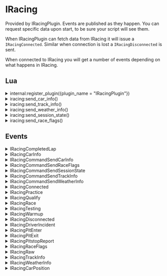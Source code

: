 ﻿# IRacing

Provided by IRacingPlugin. Events are published as they happen. You can request specific data upon start, 
to be sure your script will see them. 

When IRacingPlugin can fetch data from IRacing it will issue a `IRacingConnected`. Similar when 
connection is lost a `IRacingDisconnected` is sent.

When connected to IRacing you will get a number of events depending on what happens in IRacing.

## Lua

<details><summary>internal:register_plugin({plugin_name = "IRacingPlugin"})</summary><br />
Registers the IRacingPlugin. 

| Parameter      | Type    | Description                                            |
|:---------------|:-------:|:-------------------------------------------------------|
| plugin_name    | string  | "IRacingPlugin"                                        |
| plugin_id      | string  | Ignored                                                |
| send_raw_state | boolean | Default false. If enabled, sends raw IRacing gamestate |


If you enable `send_raw_state`, you will get an event 60 times a second, containing 
all supported information from IRacing. You can use this to act on changes that isn't 
directly supported. As this causes a significantly load, it is disabled per default.

```lua
internal:register_plugin({plugin_name = "IRacingPlugin", send_raw_estate = true}}
```

The raw state is sent as `IRacingRaw` events.
</details>

<details><summary>iracing:send_car_info()</summary><br />
Request IRacingPlugin to send cars in session.

No arguments

```lua
iracing:send_car_info()
```

This function publishes `IRacingCommandSendCarInfo` event, that is handled by IRacingPlugin.

This function is aliased as ``iracing_send_car_info`` (deprecated)
</details>

<details><summary>iracing:send_track_info()</summary><br />
Request IRacingPlugin to send track information.

No arguments

```lua
iracing:send_track_info()
```

This function publishes `IRacingCommandSendTrackInfo` event, that is handled by IRacingPlugin.

This function is aliased as ``iracing_send_track_info`` (deprecated)
</details>

<details><summary>iracing:send_weather_info()</summary><br />
Request IRacingPlugin to send weather information.

No arguments

```lua
iracing:send_weather_info()
```

This function publishes `IRacingCommandSendWeatherInfo` event, that is handled by IRacingPlugin.

This function is aliased as ``iracing_send_weather_info`` (deprecated)
</details>

<details><summary>iracing:send_session_state()</summary><br />
Request IRacingPlugin to send session state

No arguments

```lua
iracing:send_session_state()
```

This function publishes `IRacingCommandSendSessionState` event, that is handled by IRacingPlugin.

This function is aliased as ``iracing_send_session_state`` (deprecated)
</details>

<details><summary>iracing:send_race_flags()</summary><br />
Request IRacingPlugin to send race flags

No arguments

```lua
iracing:send_race_flags()
```

This function publishes `IRacingCommandSendRaceFlags` event, that is handled by IRacingPlugin.

This function is aliased as ``iracing_send_race_flags`` (deprecated)
</details>

## Events

<details><summary>IRacingCompletedLap</summary><br />

Published every time a driver completes a full lap.

| Name             | Type    | Description                                                                                               |
|:-----------------|:-------:|:----------------------------------------------------------------------------------------------------------|
| EventType        | string  | `IRacingCompletedLap` (constant)                                                                          |
| ExcludeFromTxrx  | boolean | false (constant)                                                                                          |
| Uptime           | integer | Time of when the message was sent via Eventbus (in milliseconds).                                         |
| SessionTime      | float   | Time of event (seconds into the session)                                                                  |
| CarIdx           | integer | Id of car                                                                                                 |
| LapTime          | float   | Lap time                                                                                                  |
| EstimatedLapTime | boolean | true = if laptime was calculated by Slipstream as no IRacing laptime was available. false=IRacing laptime |
| LapsCompleted    | integer | How many laps were completed                                                                              |
| FuelDelta        | float   | Changes in fuel levels                                                                                    |
| LocalUser        | boolean | Is it our car?                                                                                            |
| BestLap          | boolean | Was this lap a new best lap time in this session?                                                         |

**JSON Example:**
`{"EventType":"IRacingCompletedLap","ExcludeFromTxrx":false, "Uptime":1742,"SessionTime":7306.3000976104477,"CarIdx":5,"LapTime":7306.3000976104477,"LapsCompleted":9,"FuelDelta":null,"LocalUser":false,"BestLap":false}`
</details>

<details><summary>IRacingCarInfo</summary><br />
Info about a new car or car with changed details (such as driver).

| Name                 | Type    | Description                                                       |
|:---------------------|:-------:|:------------------------------------------------------------------|
| EventType            | string  | `IRacingCarInfo` (constant)                               |
| ExcludeFromTxrx      | boolean | false (constant)                                                  |
| Uptime               | integer | Time of when the message was sent via Eventbus (in milliseconds). |
| SessionTime          | float   | Time of event (seconds into the session)                          |
| CarNumber            | string  | Car's number                                                      |
| CurrentDriverUserID  | long    | IRacing Customer Id                                               |
| CurrentDriverName    | string  | Driver's full name                                                |
| TeamID               | long    | IRacing's team Id                                                 |
| TeamName             | string  | IRacing's team name (might be same as Drivers name, if no team)   |
| CarName              | string  | Full name of car                                                  |
| CarNameShort         | string  | Short name of car                                                 |
| CurrentDriverIRating | long    | Drivers IRating                                                   |
| CurrentDriverLicense | string  | Drivers License                                                   |
| LocalUser            | bool    | Is it our car?                                                    |
| Spectator            | bool    | Is car a spectator                                                |

**JSON Example:**
`{"EventType":"IRacingCarInfo","ExcludeFromTxrx":false, "Uptime":1742,"SessionTime":1058.3000081380189,"CarIdx":63,"CarNumber":"042","CurrentDriverUserID":411093,"CurrentDriverName":"Dennis M\u00F8llegaard Pedersen","TeamID":0,"TeamName":"Dennis M\u00F8llegaard Pedersen","CarName":"Mazda MX-5 Cup","CarNameShort":"MX-5 Cup","CurrentDriverIRating":1592,"CurrentDriverLicense":"A 4.50","LocalUser":true,"Spectator":true}`
</details>

<details><summary>IRacingCommandSendCarInfo</summary><br />

Request IRacingPlugin to send Car Info.

| Name            | Type    | Description                                                       |
|:----------------|:-------:|:------------------------------------------------------------------|
| EventType       | string  | `IRacingCommandSendCarInfo` (constant)                            |
| ExcludeFromTxrx | boolean | false (constant)                                                  |
| Uptime          | integer | Time of when the message was sent via Eventbus (in milliseconds). |

**JSON Example:**
`{"EventType":"IRacingCommandSendCarInfo","ExcludeFromTxrx":false, "Uptime":1742}`
</details>

<details><summary>IRacingCommandSendRaceFlags</summary><br />
Request IRacingPlugin to send Race Flags.

| Name            | Type    | Description                                                       |
|:----------------|:-------:|:------------------------------------------------------------------|
| EventType       | string  | `IRacingCommandSendRaceFlags` (constant)                          |
| ExcludeFromTxrx | boolean | false (constant)                                                  |
| Uptime          | integer | Time of when the message was sent via Eventbus (in milliseconds). |

**JSON Example:**
`{"EventType":"IRacingCommandSendRaceFlags","ExcludeFromTxrx":false, "Uptime":1742}`
</details>

<details><summary>IRacingCommandSendSessionState</summary><br />
Request IRacingPlugin to send Session State.

| Name            | Type    | Description                                                       |
|:----------------|:-------:|:------------------------------------------------------------------|
| EventType       | string  | `IRacingCommandSendSessionState` (constant)                       |
| ExcludeFromTxrx | boolean | false (constant)                                                  |
| Uptime          | integer | Time of when the message was sent via Eventbus (in milliseconds). |

**JSON Example:**
`{"EventType":"IRacingCommandSendSessionState","ExcludeFromTxrx":false, "Uptime":1742}`
</details>

<details><summary>IRacingCommandSendTrackInfo</summary><br />
Request IRacingPlugin to send Track Info.

| Name            | Type    | Description                                                       |
|:----------------|:-------:|:------------------------------------------------------------------|
| EventType       | string  | `IRacingCommandSendTrackInfo` (constant)                          |
| ExcludeFromTxrx | boolean | false (constant)                                                  |
| Uptime          | integer | Time of when the message was sent via Eventbus (in milliseconds). |

**JSON Example:**
`{"EventType":"IRacingCommandSendTrackInfo","ExcludeFromTxrx":false, "Uptime":1742}`
</details>

<details><summary>IRacingCommandSendWeatherInfo</summary><br />
Request IRacingPlugin to send Weather info.

| Name            | Type    | Description                                                       |
|:----------------|:-------:|:------------------------------------------------------------------|
| EventType       | string  | `IRacingCommandSendWeatherInfo` (constant)                        |
| ExcludeFromTxrx | boolean | false (constant)                                                  |
| Uptime          | integer | Time of when the message was sent via Eventbus (in milliseconds). |

**JSON Example:**
`{"EventType":"IRacingCommandSendWeatherInfo","ExcludeFromTxrx":false, "Uptime":1742}`
</details>

<details><summary>IRacingConnected</summary><br />
Sent when connected to IRacing

| Name            | Type    | Description                                                       |
|:----------------|:-------:|:------------------------------------------------------------------|
| EventType       | string  | `IRacingConnected` (constant)                                     |
| ExcludeFromTxrx | boolean | false (constant)                                                  |
| Uptime          | integer | Time of when the message was sent via Eventbus (in milliseconds). |

**JSON Example:**
`{"EventType":"IRacingConnected","ExcludeFromTxrx":false, "Uptime":1742}`
</details>

<details><summary>IRacingPractice</summary><br />

| Name             | Type    | Description                                                        |
|:-----------------|:-------:|:-------------------------------------------------------------------|
| EventType        | string  | `IRacingPractice` (constant)                                       |
| ExcludeFromTxrx  | boolean | false (constant)                                                   |
| Uptime           | integer | Time of when the message was sent via Eventbus (in milliseconds).  |
| Category         | string  | `Road`, `Oval`, `DirtOval` or `DirtRoad`                           |
| SessionTime      | float   | Time of event (seconds into the session)                           |
| TimeLimited      | bool    | Is this session time-limited                                       |
| LapsLimited      | bool    | Is this session laps limited                                       |
| TotalSessionLaps | int     | Total session laps                                                 |
| TotalSessionTime | double  | Total session time                                                 |
| State            | string  | Checkered, CoolDown, GetInCar, Invalid, ParadeLaps, Racing, Warmup |
| Category         | string  | Road, Oval, DirtOval, DirtRoad                                     |


**JSON Example:**
`{"EventType":"IRacingPractice","ExcludeFromTxrx":false,"Uptime":1112,"SessionTime":2763.6131673177088,"LapsLimited":false,"TimeLimited":true,"TotalSessionTime":3600.0,"TotalSessionLaps":0,"State":"Racing","Category":"Road"}`
</details>

<details><summary>IRacingQualify</summary><br />
| Name             | Type    | Description                                                        |
|:-----------------|:-------:|:-------------------------------------------------------------------|
| EventType        | string  | `IRacingQualify` (constant)                                        |
| ExcludeFromTxrx  | boolean | false (constant)                                                   |
| Uptime           | integer | Time of when the message was sent via Eventbus (in milliseconds).  |
| Category         | string  | `Road`, `Oval`, `DirtOval` or `DirtRoad`                           |
| SessionTime      | float   | Time of event (seconds into the session)                           |
| TimeLimited      | bool    | Is this session time-limited                                       |
| LapsLimited      | bool    | Is this session laps limited                                       |
| TotalSessionLaps | int     | Total session laps                                                 |
| TotalSessionTime | double  | Total session time                                                 |
| State            | string  | Checkered, CoolDown, GetInCar, Invalid, ParadeLaps, Racing, Warmup |
| Category         | string  | Road, Oval, DirtOval, DirtRoad                                     |
| OpenQualify      | bool    | Open or Lone qualify                                               |


**JSON Example:**
`{"EventType":"IRacingQualify","ExcludeFromTxrx":false,"Uptime":1112,"SessionTime":2763.6131673177088,"LapsLimited":false,"TimeLimited":true,"TotalSessionTime":3600.0,"TotalSessionLaps":0,"State":"Racing","Category":"Road",OpenQualify:false}`
</details>

<details><summary>IRacingRace</summary><br />
| Name             | Type    | Description                                                        |
|:-----------------|:-------:|:-------------------------------------------------------------------|
| EventType        | string  | `IRacingRace` (constant)                                           |
| ExcludeFromTxrx  | boolean | false (constant)                                                   |
| Uptime           | integer | Time of when the message was sent via Eventbus (in milliseconds).  |
| Category         | string  | `Road`, `Oval`, `DirtOval` or `DirtRoad`                           |
| SessionTime      | float   | Time of event (seconds into the session)                           |
| TimeLimited      | bool    | Is this session time-limited                                       |
| LapsLimited      | bool    | Is this session laps limited                                       |
| TotalSessionLaps | int     | Total session laps                                                 |
| TotalSessionTime | double  | Total session time                                                 |
| State            | string  | Checkered, CoolDown, GetInCar, Invalid, ParadeLaps, Racing, Warmup |
| Category         | string  | Road, Oval, DirtOval, DirtRoad                                     |


**JSON Example:**
`{"EventType":"IRacingRace","ExcludeFromTxrx":false,"Uptime":1112,"SessionTime":2763.6131673177088,"LapsLimited":false,"TimeLimited":true,"TotalSessionTime":3600.0,"TotalSessionLaps":0,"State":"Racing","Category":"Road"}`
</details>

<details><summary>IRacingTesting</summary><br />


| Name             | Type    | Description                                                        |
|:-----------------|:-------:|:-------------------------------------------------------------------|
| EventType        | string  | `IRacingTesting` (constant)                                        |
| ExcludeFromTxrx  | boolean | false (constant)                                                   |
| Uptime           | integer | Time of when the message was sent via Eventbus (in milliseconds).  |
| Category         | string  | `Road`, `Oval`, `DirtOval` or `DirtRoad`                           |
| SessionTime      | float   | Time of event (seconds into the session)                           |
| TimeLimited      | bool    | Is this session time-limited                                       |
| LapsLimited      | bool    | Is this session laps limited                                       |
| TotalSessionLaps | int     | Total session laps                                                 |
| TotalSessionTime | double  | Total session time                                                 |
| State            | string  | Checkered, CoolDown, GetInCar, Invalid, ParadeLaps, Racing, Warmup |
| Category         | string  | Road, Oval, DirtOval, DirtRoad                                     |


**JSON Example:**
`{"EventType":"IRacingTesting","ExcludeFromTxrx":false,"Uptime":1112,"SessionTime":2763.6131673177088,"LapsLimited":false,"TimeLimited":true,"TotalSessionTime":3600.0,"TotalSessionLaps":0,"State":"Racing","Category":"Road"}`

</details>

<details><summary>IRacingWarmup</summary><br />
| Name             | Type    | Description                                                        |
|:-----------------|:-------:|:-------------------------------------------------------------------|
| EventType        | string  | `IRacingWarmup` (constant)                                         |
| ExcludeFromTxrx  | boolean | false (constant)                                                   |
| Uptime           | integer | Time of when the message was sent via Eventbus (in milliseconds).  |
| Category         | string  | `Road`, `Oval`, `DirtOval` or `DirtRoad`                           |
| SessionTime      | float   | Time of event (seconds into the session)                           |
| TimeLimited      | bool    | Is this session time-limited                                       |
| LapsLimited      | bool    | Is this session laps limited                                       |
| TotalSessionLaps | int     | Total session laps                                                 |
| TotalSessionTime | double  | Total session time                                                 |
| State            | string  | Checkered, CoolDown, GetInCar, Invalid, ParadeLaps, Racing, Warmup |
| Category         | string  | Road, Oval, DirtOval, DirtRoad                                     |


**JSON Example:**
`{"EventType":"IRacingWarmup","ExcludeFromTxrx":false,"Uptime":1112,"SessionTime":2763.6131673177088,"LapsLimited":false,"TimeLimited":true,"TotalSessionTime":3600.0,"TotalSessionLaps":0,"State":"Racing","Category":"Road"}`
</details>

<details><summary>IRacingDisconnected</summary><br />
Sent when connected to IRacing

| Name            | Type    | Description                                                       |
|:----------------|:-------:|:------------------------------------------------------------------|
| EventType       | string  | `IRacingDisconnected` (constant)                                  |
| ExcludeFromTxrx | boolean | false (constant)                                                  |
| Uptime          | integer | Time of when the message was sent via Eventbus (in milliseconds). |

**JSON Example:**
`{"EventType":"IRacingDisconnected","ExcludeFromTxrx":false, "Uptime":1742}`
</details>

<details><summary>IRacingDriverIncident</summary><br />

Sent every time an incident is detected (only for user, not other drivers).

| Name                | Type    | Description                                                       |
|:--------------------|:-------:|:------------------------------------------------------------------|
| EventType           | string  | `IRacingDriverIncident` (constant)                                |
| ExcludeFromTxrx     | boolean | false (constant)                                                  |
| Uptime              | integer | Time of when the message was sent via Eventbus (in milliseconds). |
| DriverIncidentCount | int     | Total incidents for current driver in car                         |
| DriverIncidentDelta | int     | Change since last event                                           |
| TeamIncidentCount   | int     | Total incidents for the whole team                                |
| TeamIncidentDelta   | int     | Change since last event                                           |
| MyIncidentCount     | int     | Total incidents for the user running IRacing locally              |
| MyIncidentDelta     | int     | Change since last event                                           |

**JSON Example:**
`{"EventType":"IRacingDriverIncident","ExcludeFromTxrx":false,"Uptime":262234,"DriverIncidentCount":1,"DriverIncidentDelta":1,"TeamIncidentCount":9,"TeamIncidentDelta":5,"MyIncidentCount":0,"MyIncidentDelta":0}`
</details>

<details><summary>IRacingPitEnter</summary><br />
Sent when a car enters the pit lane.

| Name            | Type    | Description                                                       |
|:----------------|:-------:|:------------------------------------------------------------------|
| EventType       | string  | `IRacingPitEnter` (constant)                                      |
| ExcludeFromTxrx | boolean | false (constant)                                                  |
| Uptime          | integer | Time of when the message was sent via Eventbus (in milliseconds). |
| SessionTime     | float   | Time of event (seconds into the session)                          |
| CarIdx          | int     | Car Index                                                         |
| LocalUser       | bool    | Is it our car?                                                    |

**JSON Example:**
`{"EventType":"IRacingPitEnter","ExcludeFromTxrx":false, "Uptime":1742,"SessionTime":1058.3000081380189,"CarIdx":6,"LocalUser":false}`
</details>

<details><summary>IRacingPitExit</summary><br />
Sent when a car leaves the pit lane.

| Name            | Type    | Description                                                       |
|:----------------|:-------:|:------------------------------------------------------------------|
| EventType       | string  | `IRacingPitExit` (constant)                                       |
| ExcludeFromTxrx | boolean | false (constant)                                                  |
| Uptime          | integer | Time of when the message was sent via Eventbus (in milliseconds). |
| SessionTime     | float   | Time of event (seconds into the session)                          |
| CarIdx          | int     | Car Index                                                         |
| LocalUser       | bool    | Is it our car?                                                    |
| Duration        | double  | Duration of the pitstop                                           |

**JSON Example:**
`{"EventType":"IRacingPitExit","ExcludeFromTxrx":false, "Uptime":1742,"SessionTime":1077.1666748046685,"CarIdx":11,"LocalUser":false,"Duration":10.233333333324026}`
</details>

<details><summary>IRacingPitstopReport</summary><br />
For user, this is sent after a pitshop, showing some data about the pitstop.

| Name            | Type    | Description                                                       |
|:----------------|:-------:|:------------------------------------------------------------------|
| EventType       | string  | `IRacingPitstopReport` (constant)                                 |
| ExcludeFromTxrx | boolean | false (constant)                                                  |
| Uptime          | integer | Time of when the message was sent via Eventbus (in milliseconds). |
| SessionTime     | float   | Time of event (seconds into the session)                          |
| CarIdx          | int     | Car Index                                                         |
| TempLFL         | uint    | Tyre temperature: Left Front L                                    |
| TempLFM         | uint    | Tyre temperature: Left Front M                                    |
| TempLFR         | uint    | Tyre temperature: Left Front R                                    |
| TempRFL         | uint    | Tyre temperature: Right Front L                                   |
| TempRFM         | uint    | Tyre temperature: Right Front M                                   |
| TempRFR         | uint    | Tyre temperature: Right Front R                                   |
| TempLRL         | uint    | Tyre temperature: Left Rear L                                     |
| TempLRM         | uint    | Tyre temperature: Left Rear M                                     |
| TempLRR         | uint    | Tyre temperature: Left Rear R                                     |
| TempRRL         | uint    | Tyre temperature: Right Rear L                                    |
| TempRRM         | uint    | Tyre temperature: Right Rear M                                    |
| TempRRR         | uint    | Tyre temperature: Right Rear R                                    |
| WearLFL         | uint    | Tyre wear: Left Front L                                           |
| WearLFM         | uint    | Tyre wear: Left Front M                                           |
| WearLFR         | uint    | Tyre wear: Left Front R                                           |
| WearRFL         | uint    | Tyre wear: Right Front L                                          |
| WearRFM         | uint    | Tyre wear: Right Front M                                          |
| WearRFR         | uint    | Tyre wear: Right Front R                                          |
| WearLRL         | uint    | Tyre wear: Left Rear L                                            |
| WearLRM         | uint    | Tyre wear: Left Rear M                                            |
| WearLRR         | uint    | Tyre wear: Left Rear R                                            |
| WearRRL         | uint    | Tyre wear: Right Front L                                          |
| WearRRM         | uint    | Tyre wear: Right Front M                                          |
| WearRRR         | uint    | Tyre wear: Right Front R                                          |
| Laps            | long    | Number of laps completed during stint                             |
| FuelDelta       | float   | Fuel level changes                                                |
| Duration        | float   | Stint duration                                                    |

</details>

<details><summary>IRacingRaceFlags</summary><br />

| Name            | Type    | Description                                                       |
|:----------------|:-------:|:------------------------------------------------------------------|
| EventType       | string  | `IRacingRaceFlags` (constant)                                     |
| ExcludeFromTxrx | boolean | false (constant)                                                  |
| Uptime          | integer | Time of when the message was sent via Eventbus (in milliseconds). |
| SessionTime     | float   | Time of event (seconds into the session)                          |
| Black           | bool    |                                                                   |
| Blue            | bool    |                                                                   |
| Caution         | bool    |                                                                   |
| CautionWaving   | bool    |                                                                   |
| Checkered       | bool    |                                                                   |
| Crossed         | bool    |                                                                   |
| Debris          | bool    |                                                                   |
| Disqualify      | bool    |                                                                   |
| FiveToGo        | bool    |                                                                   |
| Furled          | bool    |                                                                   |
| Green           | bool    |                                                                   |
| GreenHeld       | bool    |                                                                   |
| OneLapToGreen   | bool    |                                                                   |
| RandomWaving    | bool    |                                                                   |
| Red             | bool    |                                                                   |
| Repair          | bool    |                                                                   |
| Servicible      | bool    |                                                                   |
| StartGo         | bool    |                                                                   |
| StartHidden     | bool    |                                                                   |
| StartReady      | bool    |                                                                   |
| StartSet        | bool    |                                                                   |
| TenToGo         | bool    |                                                                   |
| White           | bool    |                                                                   |
| Yellow          | bool    |                                                                   |
| YellowWaving    | bool    |                                                                   |

**JSON Example:**
`{"EventType":"IRacingRaceFlags","ExcludeFromTxrx":false, "Uptime":1742,"SessionTime":1058.3000081380189,"Black":false,"Blue":false,"Caution":false,"CautionWaving":false,"Checkered":false,"Crossed":false,"Debris":false,"Disqualify":false,"FiveToGo":false,"Furled":false,"Green":false,"GreenHeld":false,"OneLapToGreen":false,"RandomWaving":false,"Red":false,"Repair":false,"Servicible":false,"StartGo":false,"StartHidden":true,"StartReady":false,"StartSet":false,"TenToGo":false,"White":false,"Yellow":false,"YellowWaving":false}`
</details>

<details><summary>IRacingRaw</summary><br />

| Name            | Type                                                     | Description                                                       |
|:----------------|:--------------------------------------------------------:|:------------------------------------------------------------------|
| EventType       | string                                                   | `IRacingRaw` (constant)                                           |
| ExcludeFromTxrx | boolean                                                  | false (constant)                                                  |
| Uptime          | integer                                                  | Time of when the message was sent via Eventbus (in milliseconds). |
| CurrentState    | [IState](Components/IRacing/Plugins/GameState/IState.cs) | Object containing Slipstreams IRacing state                       |

`IState` is not documented. Please refer to the sourcecode.
</details>

<details><summary>IRacingTrackInfo</summary><br />

| Name                  | Type    | Description                                                       |
|:----------------------|:-------:|:------------------------------------------------------------------|
| EventType             | string  | `IRacingTrackInfo` (constant)                                     |
| ExcludeFromTxrx       | boolean | false (constant)                                                  |
| Uptime                | integer | Time of when the message was sent via Eventbus (in milliseconds). |
| TrackId               | string  |                                                                   |
| TrackLength           | string  |                                                                   |
| TrackDisplayName      | string  |                                                                   |
| TrackCity             | string  |                                                                   |
| TrackCountry          | string  |                                                                   |
| TrackDisplayShortName | string  |                                                                   |
| TrackConfigName       | string  |                                                                   |
| TrackType             | string  |                                                                   |

**JSON Example:**
`{"EventType":"IRacingTrackInfo","ExcludeFromTxrx":false, "Uptime":1742,"TrackId":9,"TrackLength":"3.20 km","TrackDisplayName":"Summit Point Raceway","TrackCity":"Summit Point","TrackCountry":"USA","TrackDisplayShortName":"Summit","TrackConfigName":null,"TrackType":"road course"}`
</details>

<details><summary>IRacingWeatherInfo</summary><br />

| Name             | Type    | Description                                                       |
|:-----------------|:-------:|:------------------------------------------------------------------|
| EventType        | string  | `IRacingWeatherInfo` (constant)                                   |
| ExcludeFromTxrx  | boolean | false (constant)                                                  |
| Uptime           | integer | Time of when the message was sent via Eventbus (in milliseconds). |
| SessionTime      | float   |                                                                   |
| Skies            | string  | "Clear", "PartlyCloudy", "MostlyCloudy", "Overcast"               |
| SurfaceTemp      | float   |                                                                   |
| AirTemp          | float   |                                                                   |
| AirPressure      | float   |                                                                   |
| RelativeHumidity | float   |                                                                   |
| FogLevel         | float   |                                                                   |

**JSON Example:**
`{"EventType":"IRacingWeatherInfo","ExcludeFromTxrx":false,"Uptime":549,"SessionTime":1911.8300048828126,"Skies":"PartlyCloudy","SurfaceTemp":31.1111145,"AirTemp":25.5555553,"AirPressure":29.92,"RelativeHumidity":0.55,"FogLevel":0.0}`
</details>

<details><summary>IRacingCarPosition</summary><br />

Published every time car changes positions.

| Name            | Type    | Description                                                       |
|:----------------|:-------:|:------------------------------------------------------------------|
| EventType       | string  | `IRacingCarPosition` (constant)                                   |
| ExcludeFromTxrx | boolean | false (constant)                                                  |
| Uptime          | integer | Time of when the message was sent via Eventbus (in milliseconds). |
| SessionTime     | string  |                                                                   |
| CarIdx          | int     | Car Index                                                         |
| LocalUser       | bool    | Is it our car?                                                    |
| PositionInClass | int     | Position in class                                                 |
| PositionInRace  | int     | Overall position in race                                          |

**JSON Example:**
`{"EventType":"IRacingCarPosition","ExcludeFromTxrx":false,"Uptime":2528216,"SessionTime":2711.7666666666669,"CarIdx":28,"LocalUser":true,"PositionInClass":15,"PositionInRace":15}`
</details>
